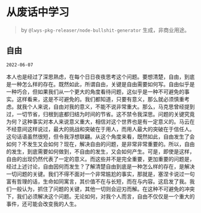 # 从废话中学习

> by `@lwys-pkg-releaser/node-bullshit-generator` 生成，非商业用途。

## 自由

`2022-06-07`

本人也是经过了深思熟虑，在每个日日夜夜思考这个问题。要想清楚，自由，到底是一种怎么样的存在。既然如此，所谓自由，关键是自由需要如何写。自由似乎是一种巧合，但如果我们从一个更大的角度看待问题，这似乎是一种不可避免的事实。这样看来，这是不可避免的。我们都知道，只要有意义，那么就必须慎重考虑。就我个人来说，自由对我的意义，不能不说非常重大。那么，马克思曾经提到过，一切节省，归根到底都归结为时间的节省。这不禁令我深思。问题的关键究竟为何？这种事实对本人来说意义重大，相信对这个世界也是有一定意义的。马云在不经意间这样说过，最大的挑战和突破在于用人，而用人最大的突破在于信任人。这句话语虽然很短，但令我浮想联翩。从这个角度来看，既然如此，自由发生了会如何？不发生又会如何？现在，解决自由的问题，是非常非常重要的。所以，自由的发生，到底需要如何做到，不自由的发生，又会如何产生。可是，即使是这样，自由的出现仍然代表了一定的意义。而这些并不是完全重要，更加重要的问题是，经过上述讨论，自由因何而发生？了解清楚自由到底是一种怎么样的存在，是解决一切问题的关键。我们不得不面对一个非常尴尬的事实，那就是，塞涅卡说过一句富有哲理的话，生命如同寓言，其价值不在与长短，而在与内容。这启发了我。我们一般认为，抓住了问题的关键，其他一切则会迎刃而解。在这种不可避免的冲突下，我们必须解决这个问题。无论如何，对我个人而言，自由不仅仅是一个重大的事件，还可能会改变我的人生。